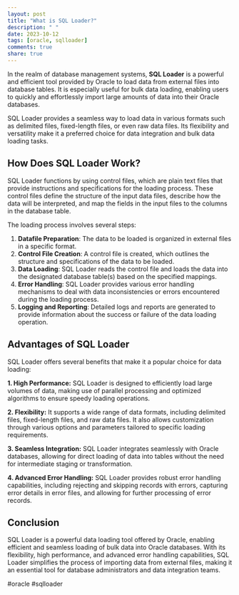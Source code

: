 ```yaml
---
layout: post
title: "What is SQL Loader?"
description: " "
date: 2023-10-12
tags: [oracle, sqlloader]
comments: true
share: true
---
```


In the realm of database management systems, **SQL Loader** is a powerful and efficient tool provided by Oracle to load data from external files into database tables. It is especially useful for bulk data loading, enabling users to quickly and effortlessly import large amounts of data into their Oracle databases.

SQL Loader provides a seamless way to load data in various formats such as delimited files, fixed-length files, or even raw data files. Its flexibility and versatility make it a preferred choice for data integration and bulk data loading tasks.

## How Does SQL Loader Work?

SQL Loader functions by using control files, which are plain text files that provide instructions and specifications for the loading process. These control files define the structure of the input data files, describe how the data will be interpreted, and map the fields in the input files to the columns in the database table.

The loading process involves several steps:

1. **Datafile Preparation**: The data to be loaded is organized in external files in a specific format.
2. **Control File Creation**: A control file is created, which outlines the structure and specifications of the data to be loaded.
3. **Data Loading**: SQL Loader reads the control file and loads the data into the designated database table(s) based on the specified mappings.
4. **Error Handling**: SQL Loader provides various error handling mechanisms to deal with data inconsistencies or errors encountered during the loading process.
5. **Logging and Reporting**: Detailed logs and reports are generated to provide information about the success or failure of the data loading operation.

## Advantages of SQL Loader

SQL Loader offers several benefits that make it a popular choice for data loading:

**1. High Performance:** SQL Loader is designed to efficiently load large volumes of data, making use of parallel processing and optimized algorithms to ensure speedy loading operations.

**2. Flexibility:** It supports a wide range of data formats, including delimited files, fixed-length files, and raw data files. It also allows customization through various options and parameters tailored to specific loading requirements.

**3. Seamless Integration:** SQL Loader integrates seamlessly with Oracle databases, allowing for direct loading of data into tables without the need for intermediate staging or transformation.

**4. Advanced Error Handling:** SQL Loader provides robust error handling capabilities, including rejecting and skipping records with errors, capturing error details in error files, and allowing for further processing of error records.

## Conclusion

SQL Loader is a powerful data loading tool offered by Oracle, enabling efficient and seamless loading of bulk data into Oracle databases. With its flexibility, high performance, and advanced error handling capabilities, SQL Loader simplifies the process of importing data from external files, making it an essential tool for database administrators and data integration teams.

#oracle #sqlloader
